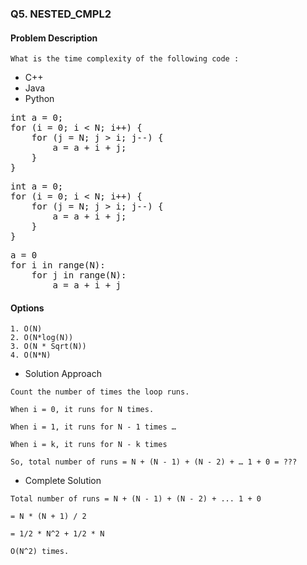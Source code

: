 ### Q5. NESTED_CMPL2
#### Problem Description
```text
What is the time complexity of the following code :
```
<ul>
<li><a>C++</a></li>
<li><a>Java</a></li>
<li><a>Python</a></li>
</ul>
<pre>
int a = 0;
for (i = 0; i &lt; N; i++) {
    for (j = N; j &gt; i; j--) {
        a = a + i + j;
    }
}
</pre>
<pre>
int a = 0;
for (i = 0; i &lt; N; i++) {
    for (j = N; j &gt; i; j--) {
        a = a + i + j;
    }
}
</pre>
<pre>
a = 0
for i in range(N):
    for j in range(N):
        a = a + i + j
</pre>

#### Options
```text
1. O(N)
2. O(N*log(N))
3. O(N * Sqrt(N))
4. O(N*N)
```
* Solution Approach
```text
Count the number of times the loop runs.

When i = 0, it runs for N times.

When i = 1, it runs for N - 1 times …

When i = k, it runs for N - k times

So, total number of runs = N + (N - 1) + (N - 2) + … 1 + 0 = ???
```

* Complete Solution
```text
Total number of runs = N + (N - 1) + (N - 2) + ... 1 + 0

= N * (N + 1) / 2

= 1/2 * N^2 + 1/2 * N

O(N^2) times. 
```

